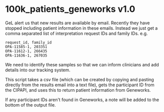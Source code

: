 # 100k_patients_geneworks v1.0
GeL alert us that new results are available by email.
Recently they have stopped including patient information in these emails. Instead we just get a comma separated list of interpretation request IDs and family IDs. e.g.
```
request_id, family_id
OPA-11585-1, 203351
OPA-11612-1, 266435
OPA-11636-1, 267035
```
We need to identify these samples so that we can inform clinicians and add details into our tracking system.

This script takes a csv file (which can be created by copying and pasting directly from the results email into a text file), gets the participant ID from the CIPAPI, and uses this to return patient information from Geneworks.

If any participant IDs aren't found in Geneworks, a note will be added to the bottom of the output file.
